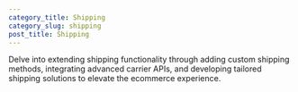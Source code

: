 ```yaml
---
category_title: Shipping
category_slug: shipping
post_title: Shipping
---
```


Delve into extending shipping functionality through adding custom shipping methods, integrating advanced carrier APIs, and developing tailored shipping solutions to elevate the ecommerce experience.
